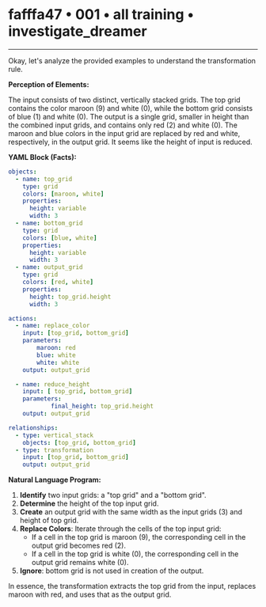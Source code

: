 # fafffa47 • 001 • all training • investigate_dreamer

---
Okay, let's analyze the provided examples to understand the transformation rule.

**Perception of Elements:**

The input consists of two distinct, vertically stacked grids. The top grid contains the color maroon (9) and white (0), while the bottom grid consists of blue (1) and white (0). The output is a single grid, smaller in height than the combined input grids, and contains only red (2) and white (0). The maroon and blue colors in the input grid are replaced by red and white, respectively, in the output grid. It seems like the height of input is reduced.

**YAML Block (Facts):**



```yaml
objects:
  - name: top_grid
    type: grid
    colors: [maroon, white]
    properties:
      height: variable
      width: 3
  - name: bottom_grid
    type: grid
    colors: [blue, white]
    properties:
      height: variable
      width: 3
  - name: output_grid
    type: grid
    colors: [red, white]
    properties:
      height: top_grid.height
      width: 3

actions:
  - name: replace_color
    input: [top_grid, bottom_grid]
    parameters:
        maroon: red
        blue: white
        white: white
    output: output_grid

  - name: reduce_height
    input: [ top_grid, bottom_grid]
    parameters:
            final_height: top_grid.height
    output: output_grid

relationships:
  - type: vertical_stack
    objects: [top_grid, bottom_grid]
  - type: transformation
    input: [top_grid, bottom_grid]
    output: output_grid
```



**Natural Language Program:**

1.  **Identify** two input grids: a "top grid" and a "bottom grid".
2.  **Determine** the height of the top input grid.
3.  **Create** an output grid with the same width as the input grids (3) and height of top grid.
4. **Replace Colors**: Iterate through the cells of the top input grid:
    *   If a cell in the top grid is maroon (9), the corresponding cell in the output grid becomes red (2).
    *   If a cell in the top grid is white (0), the corresponding cell in the output grid remains white (0).
5. **Ignore**: bottom grid is not used in creation of the output.

In essence, the transformation extracts the top grid from the input, replaces maroon with red, and uses that as the output grid.

